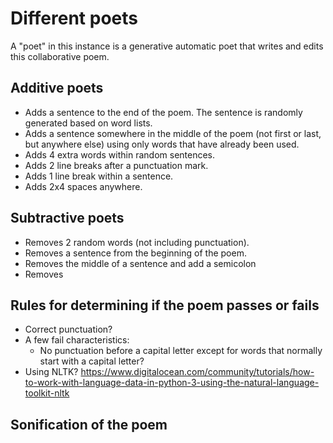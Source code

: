 # Different poets

A "poet" in this instance is a generative automatic poet that writes and edits this collaborative poem.

## Additive poets

- Adds a sentence to the end of the poem. The sentence is randomly generated based on word lists.
- Adds a sentence somewhere in the middle of the poem (not first or last, but anywhere else) using only words that have already been used.
- Adds 4 extra words within random sentences.
- Adds 2 line breaks after a punctuation mark.
- Adds 1 line break within a sentence.
- Adds 2x4 spaces anywhere.


## Subtractive poets

- Removes 2 random words (not including punctuation).
- Removes a sentence from the beginning of the poem.
- Removes the middle of a sentence and add a semicolon
- Removes 


## Rules for determining if the poem passes or fails

- Correct punctuation?
- A few fail characteristics:
  - No punctuation before a capital letter except for words that normally start with a capital letter?
- Using NLTK? https://www.digitalocean.com/community/tutorials/how-to-work-with-language-data-in-python-3-using-the-natural-language-toolkit-nltk

## Sonification of the poem